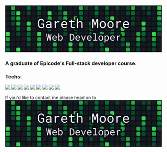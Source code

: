 ![](https://github.com/Gareth-Moore/Gareth-Moore/blob/main/Frame%2021.png)

### **A graduate of Epicode's Full-stack developer course.** 

### **Techs:**
![](https://img.shields.io/badge/JavaScript-black?logo=javascript&style=flat)
![](https://img.shields.io/badge/TypeScript-black?logo=typescript&style=flat)
![](https://img.shields.io/badge/CSS-black?logo=css3&style=flat)
![](https://img.shields.io/badge/HTML-black?logo=html5&style=flat)
![](https://img.shields.io/badge/React.js-black?logo=react&style=flat)
![](https://img.shields.io/badge/Express.js-black?logo=node.js&style=flat)
![](https://img.shields.io/badge/MongoDB-black?logo=mongodb&style=flat)
![](https://img.shields.io/badge/Bootstrap-black?logo=bootstrap&style=flat)
![](https://img.shields.io/badge/Chakra%20UI-black?logo=chakra-ui&style=flat)

If you'd like to contact me please head on to [![](https://github.com/Gareth-Moore/Gareth-Moore/blob/main/Frame%2021.png)](https://www.linkedin.com/in/gareth-moore-14a645150/)



